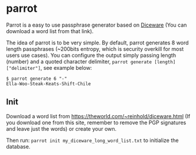 # parrot

Parrot is a easy to use passphrase generator based on [Diceware](https://theworld.com/~reinhold/diceware.html) (You can download a word list from that link).

The idea of parrot is to be very simple. By default, parrot generates 8 word length passphrases (~200bits entropy, which is security overkill for most users use cases). You can configure the output simply passing length (number) and a quoted character delimiter, `parrot generate [length] ["delimiter"]`, see example below:

```shell
$ parrot generate 6 "-"
Ella-Woo-Steak-Keats-Shift-Chile
```

## Init

Download a word list from https://theworld.com/~reinhold/diceware.html (If you download one from this site, remember to remove the PGP signatures and leave just the words) or create your own.

Then run: `parrot init my_diceware_long_word_list.txt` to initialize the database.

